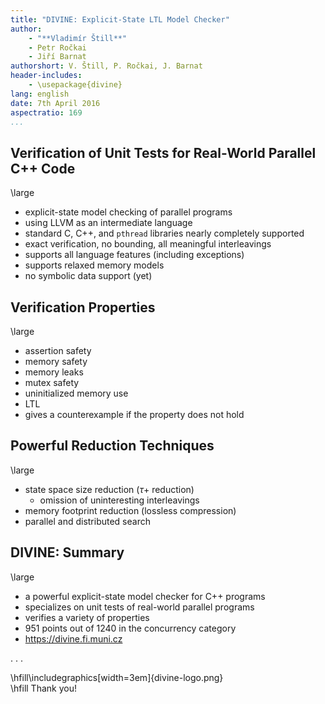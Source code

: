 ```yaml
---
title: "DIVINE: Explicit-State LTL Model Checker"
author:
    - "**Vladimír Štill**"
    - Petr Ročkai
    - Jiří Barnat
authorshort: V. Štill, P. Ročkai, J. Barnat
header-includes:
    - \usepackage{divine}
lang: english
date: 7th April 2016
aspectratio: 169
...
```


## Verification of Unit Tests for Real-World Parallel C++ Code

\large

*   explicit-state model checking of parallel programs
*   using LLVM as an intermediate language
*   standard C, C++, and `pthread` libraries nearly completely supported
*   exact verification, no bounding, all meaningful interleavings
*   supports all language features (including exceptions)
*   supports relaxed memory models
*   no symbolic data support (yet)

## Verification Properties

\large

*   assertion safety
*   memory safety
*   memory leaks
*   mutex safety
*   uninitialized memory use
*   LTL
*   gives a counterexample if the property does not hold

## Powerful Reduction Techniques

\large

*   state space size reduction ($\tau+$ reduction)
    *   omission of uninteresting interleavings
*   memory footprint reduction (lossless compression)
*   parallel and distributed search

## DIVINE: Summary

\large

*   a powerful explicit-state model checker for C++ programs
*   specializes on unit tests of real-world parallel programs
*   verifies a variety of properties
*   951 points out of 1240 in the concurrency category
*   <https://divine.fi.muni.cz>

. . .

\hfill\includegraphics[width=3em]{divine-logo.png}\
\hfill Thank you!
